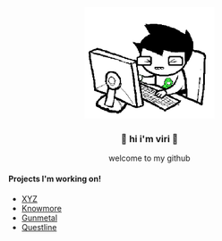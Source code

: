 <p align="center"><img src="https://github.com/v1r1/imgs-with-transparent-backgrounds/blob/master/games/gifs/john_typing.gif?raw=true" height="200"></p>
<h3 align="center">💚 hi i'm viri 💚</h3>
<p align="center">welcome to my github</p>

<h4>Projects I'm working on!</h4>
<ul>
  <li><a href="https://github.com/vaynwork/XYZ">XYZ</a></li>
  <li><a href="https://github.com/vaynwork/knowmore">Knowmore</a></li>
  <li><a href="https://github.com/vaynwork/gunmetal">Gunmetal</a></li>
  <li><a href="https://github.com/vaynwork/questline">Questline</a></li>
<ul>


<!--
**v1r1/v1r1** is a ✨ _special_ ✨ repository because its `README.md` (this file) appears on your GitHub profile.

Here are some ideas to get you started:

- 🔭 I’m currently working on ...
- 🌱 I’m currently learning ...
- 👯 I’m looking to collaborate on ...
- 🤔 I’m looking for help with ...
- 💬 Ask me about ...
- 📫 How to reach me: ...
- 😄 Pronouns: ...
- ⚡ Fun fact: ...
-->
